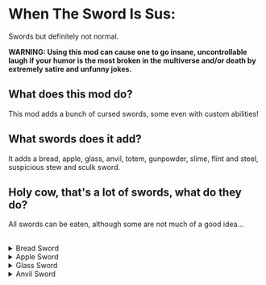 # When The Sword Is Sus:
Swords but definitely not normal.

**WARNING: Using this mod can cause one to go insane, uncontrollable laugh if your humor is the most broken in the multiverse and/or death by extremely satire and unfunny jokes.**

## What does this mod do?
This mod adds a bunch of cursed swords, some even with custom abilities!

## What swords does it add?
It adds a bread, apple, glass, anvil, totem, gunpowder, slime, flint and steel, suspicious stew and sculk sword.

## Holy cow, that's a lot of swords, what do they do?
All swords can be eaten, although some are not much of a good idea...
<br></br>
<details>
    <summary>Bread Sword</summary>
    https://github.com/TheDreamer123/When-The-Sword-Is-Sus/blob/1.19/documentation/bread_sword.md
</details>
<details>
    <summary>Apple Sword</summary>
    https://github.com/TheDreamer123/When-The-Sword-Is-Sus/blob/1.19/documentation/apple_sword.md
</details>
<details>
    <summary>Glass Sword</summary>
    https://github.com/TheDreamer123/When-The-Sword-Is-Sus/blob/1.19/documentation/glass_sword.md
</details>
<details>
    <summary>Anvil Sword</summary>
    https://github.com/TheDreamer123/When-The-Sword-Is-Sus/blob/1.19/documentation/anvil_sword.md
</details>

